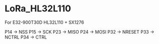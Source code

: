 # LoRa_HL32L110

For E32-900T30D 
HL32L110 + SX1276

P14 -> NSS
P15 -> SCK
P23 -> MISO
P24 -> MOSI
P32 -> NRESET
P33 -> NCTRL
P34 -> CTRL
